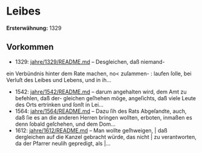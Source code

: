 # Leibes

**Ersterwähnung:** 1329

## Vorkommen
- 1329: [jahre/1329/README.md](../jahre/1329/README.md) – Desgleichen, daß niemand-

ein Verbündnis hinter dem Rate machen, no< zuſammen-
: laufen ſolle, bei Verluſt des Leibes und Lebens, und in
ih...
- 1542: [jahre/1542/README.md](../jahre/1542/README.md) – darum angehalten wird, dem Amt zu befehlen, daß der-
gleichen geſhehen möge, angeſichts, daß viele Leute des
Orts ertrinken und ſonſt in Lei...
- 1564: [jahre/1564/README.md](../jahre/1564/README.md) – Dazu
ſih des Rats Abgeſandte, auch, daß ſie es an die anderen
Herren bringen wollten, erboten, inmaßen es denn ſobald
geſchehen, und dem Dom...
- 1612: [jahre/1612/README.md](../jahre/1612/README.md) – Man wollte geſhweigen, |
daß dergleichen auf die Kanzel gebracht würde, das nicht |
zu verantworten, da der Pfarrer neulih gepredigt, als |...
